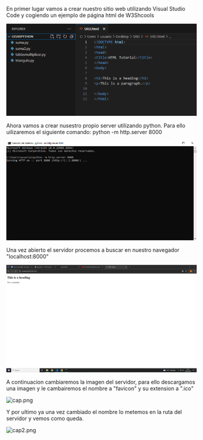 En primer lugar vamos a crear nuestro sitio web utilizando Visual Studio Code y cogiendo un ejemplo de página html de W3Shcools

![1.PNG](1.PNG)

Ahora vamos a crear nusestro propio server utilizando python. Para ello uilizaremos el siguiente comando: python -m http.server 8000

![2.PNG](2.PNG)

Una vez abierto el servidor procemos a buscar en nuestro navegador "localhost:8000"

![3.PNG](3.PNG)

A continuacion cambiaremos la imagen del servidor, para  ello descargamos una imagen y le cambairemos el nombre a "favicon" y su extension a ".ico" 

![cap.png](cap.png)

Y por ultimo ya una vez cambiado el nombre lo metemos en la ruta del servidor y vemos como queda.

![cap2.png](cap2.png)
